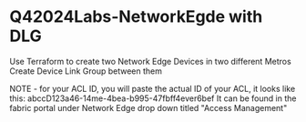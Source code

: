 # Q42024Labs-NetworkEgde with DLG
Use Terraform to create two Network Edge Devices in two different Metros
Create Device Link Group between them

NOTE - for your ACL ID, you will paste the actual ID of your ACL, it looks like this: abccD123a46-14me-4bea-b995-47fbff4ever6bef
It can be found in the fabric portal under Network Edge drop down titled "Access Management"
